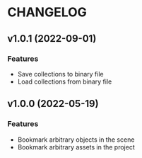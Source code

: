 # CHANGELOG

## v1.0.1 (2022-09-01)

### Features

- Save collections to binary file
- Load collections from binary file

## v1.0.0 (2022-05-19)

### Features

- Bookmark arbitrary objects in the scene
- Bookmark arbitrary assets in the project
